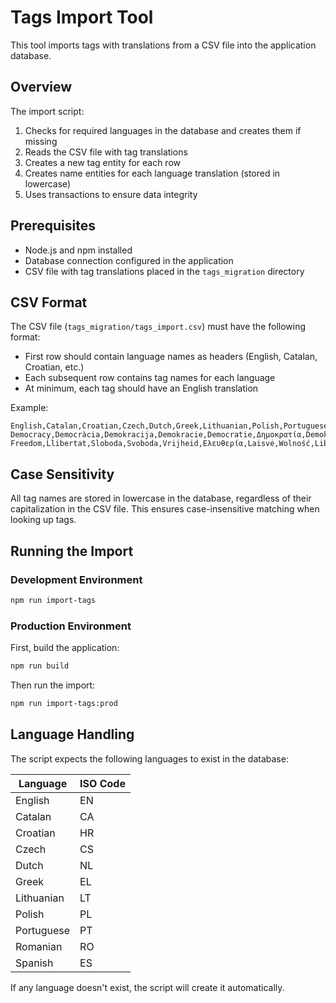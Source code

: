 # Tags Import Tool

This tool imports tags with translations from a CSV file into the application database.

## Overview

The import script:

1. Checks for required languages in the database and creates them if missing
2. Reads the CSV file with tag translations
3. Creates a new tag entity for each row
4. Creates name entities for each language translation (stored in lowercase)
5. Uses transactions to ensure data integrity

## Prerequisites

- Node.js and npm installed
- Database connection configured in the application
- CSV file with tag translations placed in the `tags_migration` directory

## CSV Format

The CSV file (`tags_migration/tags_import.csv`) must have the following format:

- First row should contain language names as headers (English, Catalan, Croatian, etc.)
- Each subsequent row contains tag names for each language
- At minimum, each tag should have an English translation

Example:

```
English,Catalan,Croatian,Czech,Dutch,Greek,Lithuanian,Polish,Portuguese,Romanian,Spanish
Democracy,Democràcia,Demokracija,Demokracie,Democratie,Δημοκρατία,Demokratija,Demokracja,Democracia,Democrație,Democracia
Freedom,Llibertat,Sloboda,Svoboda,Vrijheid,Ελευθερία,Laisvė,Wolność,Liberdade,Libertate,Libertad
```

## Case Sensitivity

All tag names are stored in lowercase in the database, regardless of their capitalization in the CSV file. This ensures case-insensitive matching when looking up tags.

## Running the Import

### Development Environment

```bash
npm run import-tags
```

### Production Environment

First, build the application:

```bash
npm run build
```

Then run the import:

```bash
npm run import-tags:prod
```

## Language Handling

The script expects the following languages to exist in the database:

| Language   | ISO Code |
| ---------- | -------- |
| English    | EN       |
| Catalan    | CA       |
| Croatian   | HR       |
| Czech      | CS       |
| Dutch      | NL       |
| Greek      | EL       |
| Lithuanian | LT       |
| Polish     | PL       |
| Portuguese | PT       |
| Romanian   | RO       |
| Spanish    | ES       |

If any language doesn't exist, the script will create it automatically.
